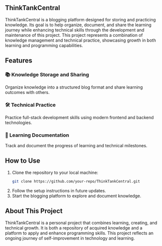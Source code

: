 ## ThinkTankCentral

ThinkTankCentral is a blogging platform designed for storing and practicing knowledge. Its goal is to help organize, document, and share the learning journey while enhancing technical skills through the development and maintenance of this project. This project represents a combination of knowledge management and technical practice, showcasing growth in both learning and programming capabilities.

## Features

### 📚 Knowledge Storage and Sharing
Organize knowledge into a structured blog format and share learning outcomes with others.

### 🛠 Technical Practice
Practice full-stack development skills using modern frontend and backend technologies.

### 📖 Learning Documentation
Track and document the progress of learning and technical milestones.

## How to Use

1. Clone the repository to your local machine:
   ```sh
   git clone https://github.com/your-repo/ThinkTankCentral.git
   ```
2. Follow the setup instructions in future updates.
3. Start the blogging platform to explore and document knowledge.

## About This Project

ThinkTankCentral is a personal project that combines learning, creating, and technical growth. It is both a repository of acquired knowledge and a platform to apply and enhance programming skills. This project reflects an ongoing journey of self-improvement in technology and learning.
